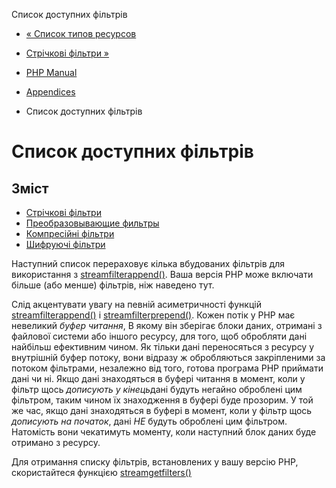 Список доступних фільтрів

-   [« Список типов ресурсов](resource.html)
    
-   [Стрічкові фільтри »](filters.string.html)
    
-   [PHP Manual](index.html)
    
-   [Appendices](appendices.html)
    
-   Список доступних фільтрів
    

# Список доступних фільтрів

## Зміст

-   [Стрічкові фільтри](filters.string.html)
-   [Преобразовывающие фильтры](filters.convert.html)
-   [Компресійні фільтри](filters.compression.html)
-   [Шифруючі фільтри](filters.encryption.html)

Наступний список перераховує кілька вбудованих фільтрів для використання з [streamfilterappend()](function.stream-filter-append.html). Ваша версія PHP може включати більше (або менше) фільтрів, ніж наведено тут.

Слід акцентувати увагу на певній асиметричності функцій [streamfilterappend()](function.stream-filter-append.html) і [streamfilterprepend()](function.stream-filter-prepend.html). Кожен потік у PHP має невеликий *буфер читання*, В якому він зберігає блоки даних, отримані з файлової системи або іншого ресурсу, для того, щоб обробляти дані найбільш ефективним чином. Як тільки дані переносяться з ресурсу у внутрішній буфер потоку, вони відразу ж обробляються закріпленими за потоком фільтрами, незалежно від того, готова програма PHP приймати дані чи ні. Якщо дані знаходяться в буфері читання в момент, коли у фільтр щось *дописують у кінець*дані будуть негайно оброблені цим фільтром, таким чином їх знаходження в буфері буде прозорим. У той же час, якщо дані знаходяться в буфері в момент, коли у фільтр щось *дописують на початок*, дані *НЕ* будуть оброблені цим фільтром. Натомість вони чекатимуть моменту, коли наступний блок даних буде отримано з ресурсу.

Для отримання списку фільтрів, встановлених у вашу версію PHP, скористайтеся функцією [streamgetfilters()](function.stream-get-filters.html)